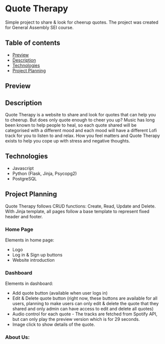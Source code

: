 # Quote Therapy
Simple project to share & look for cheerup quotes. The project was created for General Assembly SEI course.

## Table of contents
* [Preview](#preview)
* [Description](#description)
* [Technologies](#technologies)
* [Project Planning](#project-planning)


## Preview

## Description
Quote Therapy is a website to share and look for quotes that can help you to cheerup. But does only quote enough to cheer you up? Music has long been known to help people to heal, so each quote shared will be categorised with a different mood and each mood will have a different Lofi track for you to listen to and relax. How you feel matters and Quote Therapy exists to help you cope up with stress and negative thoughts.

## Technologies
* Javascript
* Python (Flask, Jinja, Psycopg2)
* PostgreSQL

## Project Planning
Quote Therapy follows CRUD functions: Create, Read, Update and Delete. With Jinja template, all pages follow a base template to represent fixed header and footer.
### Home Page
Elements in home page:
* Logo
* Log in & Sign up buttons
* Website introduction

### Dashboard
Elements in dashboard:
* Add quote button (available when user logs in)
* Edit & Delete quote button (right now, these buttons are available for all users, planning to make users can only edit & delete the quote that they shared and only admin can have access to edit and delete all quotes)
* Audio control for each quote - The tracks are fetched from Spotify API, but can only play the preview version which is for 29 seconds.
* Image click to show details of the quote.

### About Us:




